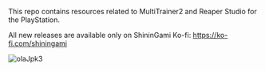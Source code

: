 This repo contains resources related to MultiTrainer2 and Reaper Studio for the PlayStation.

All new releases are available only on ShininGami Ko-fi:
https://ko-fi.com/shiningami

![olaJpk3](https://github.com/ScriptSK/Reaper-Software-Suite/assets/5753365/7ea4c36e-bc77-47a8-8db3-35063f7de625)
